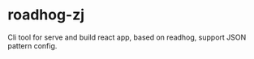 # roadhog-zj
Cli tool for serve and build react app, based on readhog, support JSON pattern config.
